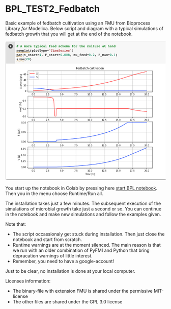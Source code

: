 # BPL_TEST2_Fedbatch

Basic example of fedbatch cultivation using an FMU from Bioprocess Library *for* Modelica. Below script and diagram with a typical simulations of fedbatch growth that you will get at the end of the notebook.

![](Fig1_BPL_TEST2_Fedbatch_nominal.png)

You start up the notebook in Colab by pressing here
[start BPL notebook](https://colab.research.google.com/github/janpeter19/BPL_TEST2_Fedbatch/blob/main/BPL_TEST2_Fedbatch_with_PyFMI_274_py_3713_v1.ipynb).
Then you in the menu choose Runtime/Run all.

The installation takes just a few minutes. The subsequent execution of the simulations of microbial growth take just a second or so. You can continue in the notebook and make new simulations and follow the examples given.

Note that:
* The script occassionaly get stuck during installation. Then just close the notebook and start from scratch.
* Runtime warnings are at the moment silenced. The main reason is that we run with an older combination of PyFMI and Python that bring depracation warnings of little interest. 
* Remember, you need to have a google-account!

Just to be clear, no installation is done at your local computer.

Licenses information:
* The binary-file with extension FMU is shared under the permissive MIT-license
* The other files are shared under the GPL 3.0 license
